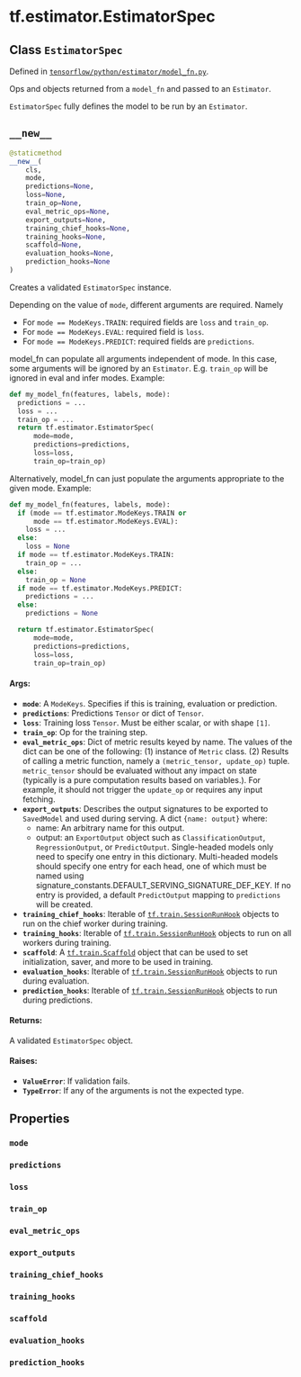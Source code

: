 <div itemscope itemtype="http://developers.google.com/ReferenceObject">
<meta itemprop="name" content="tf.estimator.EstimatorSpec" />
<meta itemprop="path" content="Stable" />
<meta itemprop="property" content="mode"/>
<meta itemprop="property" content="predictions"/>
<meta itemprop="property" content="loss"/>
<meta itemprop="property" content="train_op"/>
<meta itemprop="property" content="eval_metric_ops"/>
<meta itemprop="property" content="export_outputs"/>
<meta itemprop="property" content="training_chief_hooks"/>
<meta itemprop="property" content="training_hooks"/>
<meta itemprop="property" content="scaffold"/>
<meta itemprop="property" content="evaluation_hooks"/>
<meta itemprop="property" content="prediction_hooks"/>
<meta itemprop="property" content="__new__"/>
</div>

# tf.estimator.EstimatorSpec

## Class `EstimatorSpec`





Defined in [`tensorflow/python/estimator/model_fn.py`](/code/stable/tensorflow/python/estimator/model_fn.py).

Ops and objects returned from a `model_fn` and passed to an `Estimator`.

`EstimatorSpec` fully defines the model to be run by an `Estimator`.

<h2 id="__new__"><code>__new__</code></h2>

``` python
@staticmethod
__new__(
    cls,
    mode,
    predictions=None,
    loss=None,
    train_op=None,
    eval_metric_ops=None,
    export_outputs=None,
    training_chief_hooks=None,
    training_hooks=None,
    scaffold=None,
    evaluation_hooks=None,
    prediction_hooks=None
)
```

Creates a validated `EstimatorSpec` instance.

Depending on the value of `mode`, different arguments are required. Namely

* For `mode == ModeKeys.TRAIN`: required fields are `loss` and `train_op`.
* For `mode == ModeKeys.EVAL`: required field is `loss`.
* For `mode == ModeKeys.PREDICT`: required fields are `predictions`.

model_fn can populate all arguments independent of mode. In this case, some
arguments will be ignored by an `Estimator`. E.g. `train_op` will be
ignored in eval and infer modes. Example:

```python
def my_model_fn(features, labels, mode):
  predictions = ...
  loss = ...
  train_op = ...
  return tf.estimator.EstimatorSpec(
      mode=mode,
      predictions=predictions,
      loss=loss,
      train_op=train_op)
```

Alternatively, model_fn can just populate the arguments appropriate to the
given mode. Example:

```python
def my_model_fn(features, labels, mode):
  if (mode == tf.estimator.ModeKeys.TRAIN or
      mode == tf.estimator.ModeKeys.EVAL):
    loss = ...
  else:
    loss = None
  if mode == tf.estimator.ModeKeys.TRAIN:
    train_op = ...
  else:
    train_op = None
  if mode == tf.estimator.ModeKeys.PREDICT:
    predictions = ...
  else:
    predictions = None

  return tf.estimator.EstimatorSpec(
      mode=mode,
      predictions=predictions,
      loss=loss,
      train_op=train_op)
```

#### Args:

* <b>`mode`</b>: A `ModeKeys`. Specifies if this is training, evaluation or
    prediction.
* <b>`predictions`</b>: Predictions `Tensor` or dict of `Tensor`.
* <b>`loss`</b>: Training loss `Tensor`. Must be either scalar, or with shape `[1]`.
* <b>`train_op`</b>: Op for the training step.
* <b>`eval_metric_ops`</b>: Dict of metric results keyed by name.
    The values of the dict can be one of the following:
    (1) instance of `Metric` class.
    (2) Results of calling a metric function, namely a
    `(metric_tensor, update_op)` tuple. `metric_tensor` should be
    evaluated without any impact on state (typically is a pure computation
    results based on variables.). For example, it should not trigger the
    `update_op` or requires any input fetching.
* <b>`export_outputs`</b>: Describes the output signatures to be exported to
    `SavedModel` and used during serving.
    A dict `{name: output}` where:
    * name: An arbitrary name for this output.
    * output: an `ExportOutput` object such as `ClassificationOutput`,
        `RegressionOutput`, or `PredictOutput`.
    Single-headed models only need to specify one entry in this dictionary.
    Multi-headed models should specify one entry for each head, one of
    which must be named using
    signature_constants.DEFAULT_SERVING_SIGNATURE_DEF_KEY.
    If no entry is provided, a default `PredictOutput` mapping to
    `predictions` will be created.
* <b>`training_chief_hooks`</b>: Iterable of <a href="../../tf/train/SessionRunHook.md"><code>tf.train.SessionRunHook</code></a> objects to
    run on the chief worker during training.
* <b>`training_hooks`</b>: Iterable of <a href="../../tf/train/SessionRunHook.md"><code>tf.train.SessionRunHook</code></a> objects to run
    on all workers during training.
* <b>`scaffold`</b>: A <a href="../../tf/train/Scaffold.md"><code>tf.train.Scaffold</code></a> object that can be used to set
    initialization, saver, and more to be used in training.
* <b>`evaluation_hooks`</b>: Iterable of <a href="../../tf/train/SessionRunHook.md"><code>tf.train.SessionRunHook</code></a> objects to
    run during evaluation.
* <b>`prediction_hooks`</b>: Iterable of <a href="../../tf/train/SessionRunHook.md"><code>tf.train.SessionRunHook</code></a> objects to
    run during predictions.


#### Returns:

A validated `EstimatorSpec` object.


#### Raises:

* <b>`ValueError`</b>: If validation fails.
* <b>`TypeError`</b>: If any of the arguments is not the expected type.



## Properties

<h3 id="mode"><code>mode</code></h3>



<h3 id="predictions"><code>predictions</code></h3>



<h3 id="loss"><code>loss</code></h3>



<h3 id="train_op"><code>train_op</code></h3>



<h3 id="eval_metric_ops"><code>eval_metric_ops</code></h3>



<h3 id="export_outputs"><code>export_outputs</code></h3>



<h3 id="training_chief_hooks"><code>training_chief_hooks</code></h3>



<h3 id="training_hooks"><code>training_hooks</code></h3>



<h3 id="scaffold"><code>scaffold</code></h3>



<h3 id="evaluation_hooks"><code>evaluation_hooks</code></h3>



<h3 id="prediction_hooks"><code>prediction_hooks</code></h3>





